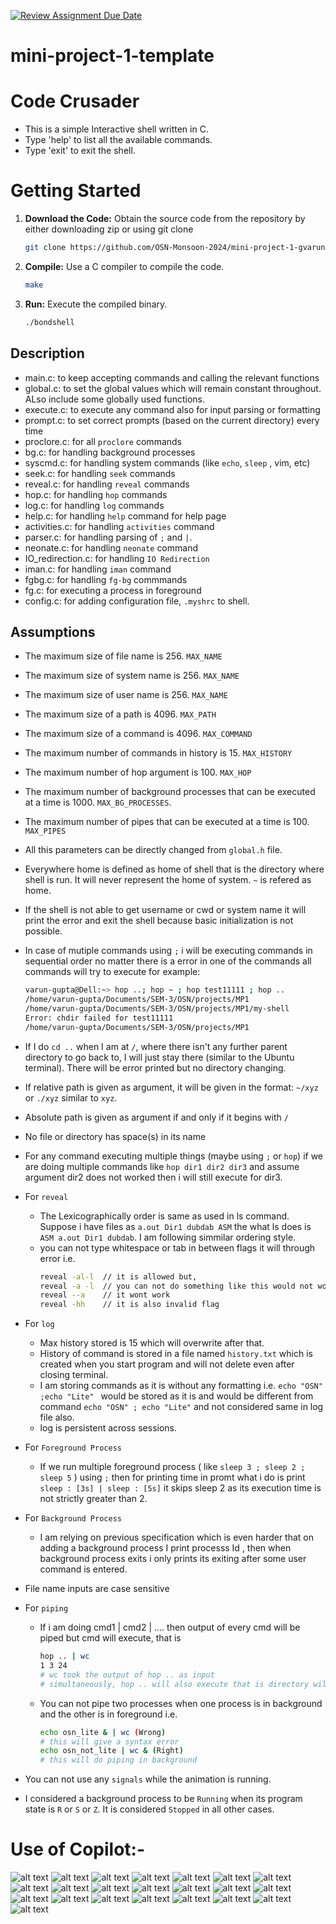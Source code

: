 [![Review Assignment Due Date](https://classroom.github.com/assets/deadline-readme-button-22041afd0340ce965d47ae6ef1cefeee28c7c493a6346c4f15d667ab976d596c.svg)](https://classroom.github.com/a/Qiz9msrr)
# mini-project-1-template

# Code Crusader
* This is a simple Interactive shell written in C.
* Type 'help' to list all the available commands.
* Type 'exit' to exit the shell.

# Getting Started

1. **Download the Code:** Obtain the source code from the repository by either downloading zip or using git clone
    ```bash
    git clone https://github.com/OSN-Monsoon-2024/mini-project-1-gvarun01.git
    ```

2. **Compile:**  Use a C compiler to compile the code.
    ```bash
    make
    ```

3. **Run:** Execute the compiled binary.
    ```bash
    ./bondshell
    ```


## Description

- main.c: to keep accepting commands and calling the relevant functions
- global.c: to set the global values which will remain constant throughout. ALso include some globally used functions.
- execute.c: to execute any command also for input parsing or formatting
- prompt.c: to set correct prompts (based on the current directory) every time
- proclore.c: for all `proclore` commands
- bg.c: for handling background processes
- syscmd.c: for handling system commands (like `echo`, `sleep` , vim, etc)
- seek.c: for handling `seek` commands
- reveal.c: for handling `reveal` commands
- hop.c: for handling `hop` commands
- log.c: for handling `log` commands
- help.c: for handling `help` command for help page
- activities.c: for handling `activities` command
- parser.c: for handling parsing of `;` and `|`.
- neonate.c: for handling `neonate` command
- IO_redirection.c: for handling `IO Redirection`
- iman.c: for handling `iman` command
- fgbg.c: for handling `fg-bg` commmands
- fg.c: for executing a process in foreground
- config.c: for adding configuration file, `.myshrc` to shell.


## Assumptions
- The maximum size of file name is 256. `MAX_NAME`
- The maximum size of system name is 256. `MAX_NAME`
- The maximum size of user name is 256. `MAX_NAME`
- The maximum size of a path is 4096. `MAX_PATH`
- The maximum size of a command is 4096. `MAX_COMMAND`
- The maximum number of commands in history is 15. `MAX_HISTORY`
- The maximum number of hop argument is 100. `MAX_HOP`
- The maximum number of background processes that can be executed at a time is 1000. `MAX_BG_PROCESSES`.
- The maximum number of pipes that can be executed at a time is 100. `MAX_PIPES`
- All this parameters can be directly changed from `global.h` file.
- Everywhere home is defined as home of shell that is the directory where shell is run. It will never represent the home of system. `~` is refered as home.
- If the shell is not able to get username or cwd or system name it will print the error and exit the shell because basic initialization is not possible.
- In case of mutiple commands using `;` i will be executing commands in sequential order no matter there is a error in one of the commands all commands will try to execute for example:

    ```bash
    varun-gupta@Dell:~> hop ..; hop ~ ; hop test11111 ; hop ..
    /home/varun-gupta/Documents/SEM-3/OSN/projects/MP1
    /home/varun-gupta/Documents/SEM-3/OSN/projects/MP1/my-shell
    Error: chdir failed for test11111
    /home/varun-gupta/Documents/SEM-3/OSN/projects/MP1
    ```
- If I do `cd ..` when I am at `/`, where there isn't any further parent directory to go back to, I will just stay there (similar to the Ubuntu terminal). There will be error printed but no directory changing.
- If relative path is given as argument, it will be given in the format: `~/xyz` or `./xyz` similar to `xyz`.
- Absolute path is given as argument if and only if it begins with `/` 
- No file or directory has space(s) in its name
- For any command executing multiple things (maybe using `;` or `hop`) if we are doing multiple commands like `hop dir1 dir2 dir3` and assume argument dir2 does not worked then i will still execute for dir3.
- For `reveal`
    * The Lexicographically order is same as used in ls command. Suppose i have files as `a.out Dir1 dubdab ASM` the what ls does is `ASM a.out Dir1 dubdab`. I am following simmilar ordering style.
    * you can not type whitespace or tab in between flags it will through error i.e.
        ```bash
        reveal -al-l  // it is allowed but,
        reveal -a -l  // you can not do something like this would not work and give error
        reveal --a    // it wont work
        reveal -hh    // it is also invalid flag
        ```
- For `log`
    * Max history stored is 15 which will overwrite after that.
    * History of command is stored in a file named `history.txt` which is created when you start program and will not delete even after closing terminal.
    * I am storing commands as it is without any formatting i.e.
    `echo "OSN" ;echo "Lite" ` would  be stored as it is and would be different from command `echo "OSN" ; echo "Lite"` and not considered same in log file also.
    * log is persistent across sessions.

- For `Foreground Process`
    * If we run multiple foreground process ( like `sleep 3 ; sleep 2 ; sleep 5` ) using `;` then for printing time in promt what i do is print
    `sleep : [3s] | sleep : [5s]` it skips sleep 2 as its execution time is not strictly greater than 2.

- For `Background Process`
    * I am relying on previous specification which is even harder that on adding a background process I print processs Id , then when background process exits i only prints its exiting after some user command is entered.

- File name inputs are case sensitive

- For `piping`
    * If i am doing cmd1 | cmd2 | .... then output of every cmd will be piped but cmd will execute, that is
        ```bash
        hop .. | wc
        1 3 24
        # wc took the output of hop .. as input
        # simultaneously, hop .. will also execute that is directory will change to its parent directory.
        ``` 
    
    * You can not pipe two processes when one process is in background and the other is in foreground i.e.
        ```bash
        echo osn_lite & | wc (Wrong)
        # this will give a syntax error
        echo osn_not_lite | wc & (Right)
        # this will do piping in background
        ```

    
- You can not use any `signals` while the animation is running.

- I considered a background process to be `Running` when its program state is `R` or `S` or `Z`. It is considered `Stopped` in all other cases.


#
# Use of Copilot:-

![alt text](<Images/Screenshot from 2024-08-31 12-35-09.png>) 
![alt text](<Images/Screenshot from 2024-08-31 12-35-55.png>)
![alt text](<Images/Screenshot from 2024-08-29 19-24-15.png>) 
![alt text](<Images/Screenshot from 2024-08-29 19-24-24.png>) 
![alt text](<Images/Screenshot from 2024-08-31 12-09-14.png>) 
![alt text](<Images/Screenshot from 2024-08-31 12-09-41.png>) 
![alt text](<Images/Screenshot from 2024-08-31 12-13-36.png>)
![alt text](<Images/Screenshot from 2024-08-31 12-13-47.png>) 
![alt text](<Images/Screenshot from 2024-08-31 12-18-54.png>) 
![alt text](<Images/Screenshot from 2024-08-31 12-20-41.png>) 
![alt text](<Images/Screenshot from 2024-08-31 12-24-18.png>) 
![alt text](<Images/Screenshot from 2024-08-31 12-24-51.png>)
![alt text](<Images/Screenshot from 2024-08-31 12-30-25.png>) 
![alt text](<Images/Screenshot from 2024-08-31 12-30-41.png>) 
![alt text](<Images/Screenshot from 2024-08-31 12-32-45.png>)
![alt text](Images/image.png)
![alt text](<Images/Screenshot from 2024-09-09 15-19-10.png>) 
![alt text](<Images/Screenshot from 2024-09-09 15-19-24.png>) 
![alt text](<Images/Screenshot from 2024-09-09 17-28-44.png>) 
![alt text](<Images/Screenshot from 2024-09-09 17-28-55.png>) 
![alt text](<Images/Screenshot from 2024-09-10 15-04-25.png>) 
![alt text](<Images/Screenshot from 2024-09-10 19-46-04.png>)

#